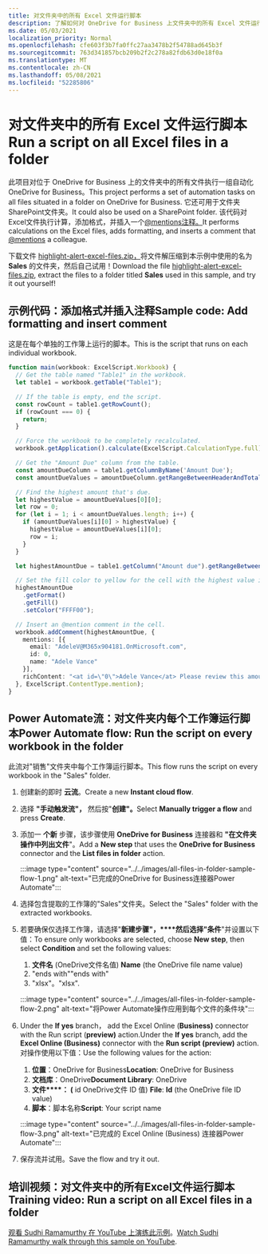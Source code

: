 ```yaml
---
title: 对文件夹中的所有 Excel 文件运行脚本
description: 了解如何对 OneDrive for Business 上文件夹中的所有 Excel 文件运行OneDrive for Business。
ms.date: 05/03/2021
localization_priority: Normal
ms.openlocfilehash: cfe603f3b7fa0ffc27aa3478b2f54788ad645b3f
ms.sourcegitcommit: 763d341857bcb209b2f2c278a82fdb63d0e18f0a
ms.translationtype: MT
ms.contentlocale: zh-CN
ms.lasthandoff: 05/08/2021
ms.locfileid: "52285806"
---
```

# <a name="run-a-script-on-all-excel-files-in-a-folder"></a><span data-ttu-id="7a989-103">对文件夹中的所有 Excel 文件运行脚本</span><span class="sxs-lookup"><span data-stu-id="7a989-103">Run a script on all Excel files in a folder</span></span>

<span data-ttu-id="7a989-104">此项目对位于 OneDrive for Business 上的文件夹中的所有文件执行一组自动化OneDrive for Business。</span><span class="sxs-lookup"><span data-stu-id="7a989-104">This project performs a set of automation tasks on all files situated in a folder on OneDrive for Business.</span></span> <span data-ttu-id="7a989-105">它还可用于文件夹SharePoint文件夹。</span><span class="sxs-lookup"><span data-stu-id="7a989-105">It could also be used on a SharePoint folder.</span></span>
<span data-ttu-id="7a989-106">该代码对Excel文件执行计算，添加格式，并插入一个[@mentions注释。](https://support.microsoft.com/office/90701709-5dc1-41c7-aa48-b01d4a46e8c7)</span><span class="sxs-lookup"><span data-stu-id="7a989-106">It performs calculations on the Excel files, adds formatting, and inserts a comment that [@mentions](https://support.microsoft.com/office/90701709-5dc1-41c7-aa48-b01d4a46e8c7) a colleague.</span></span>

<span data-ttu-id="7a989-107">下载文件 <a href="https://github.com/OfficeDev/office-scripts-docs/blob/master/docs/resources/samples/highlight-alert-excel-files.zip?raw=true">highlight-alert-excel-files.zip，</a>将文件解压缩到本示例中使用的名为 **Sales** 的文件夹，然后自己试用！</span><span class="sxs-lookup"><span data-stu-id="7a989-107">Download the file <a href="https://github.com/OfficeDev/office-scripts-docs/blob/master/docs/resources/samples/highlight-alert-excel-files.zip?raw=true">highlight-alert-excel-files.zip</a>, extract the files to a folder titled **Sales** used in this sample, and try it out yourself!</span></span>

## <a name="sample-code-add-formatting-and-insert-comment"></a><span data-ttu-id="7a989-108">示例代码：添加格式并插入注释</span><span class="sxs-lookup"><span data-stu-id="7a989-108">Sample code: Add formatting and insert comment</span></span>

<span data-ttu-id="7a989-109">这是在每个单独的工作簿上运行的脚本。</span><span class="sxs-lookup"><span data-stu-id="7a989-109">This is the script that runs on each individual workbook.</span></span>

```TypeScript
function main(workbook: ExcelScript.Workbook) {
  // Get the table named "Table1" in the workbook.
  let table1 = workbook.getTable("Table1");

  // If the table is empty, end the script.
  const rowCount = table1.getRowCount();
  if (rowCount === 0) {
    return;
  }

  // Force the workbook to be completely recalculated.
  workbook.getApplication().calculate(ExcelScript.CalculationType.full);

  // Get the "Amount Due" column from the table.
  const amountDueColumn = table1.getColumnByName('Amount Due');
  const amountDueValues = amountDueColumn.getRangeBetweenHeaderAndTotal().getValues();

  // Find the highest amount that's due.
  let highestValue = amountDueValues[0][0];
  let row = 0;
  for (let i = 1; i < amountDueValues.length; i++) {
    if (amountDueValues[i][0] > highestValue) {
      highestValue = amountDueValues[i][0];
      row = i;
    }
  }

  let highestAmountDue = table1.getColumn("Amount due").getRangeBetweenHeaderAndTotal().getRow(row);

  // Set the fill color to yellow for the cell with the highest value in the "Amount Due" column.
  highestAmountDue
    .getFormat()
    .getFill()
    .setColor("FFFF00");

  // Insert an @mention comment in the cell.
  workbook.addComment(highestAmountDue, {
    mentions: [{
      email: "AdeleV@M365x904181.OnMicrosoft.com",
      id: 0,
      name: "Adele Vance"
    }],
    richContent: "<at id=\"0\">Adele Vance</at> Please review this amount"
  }, ExcelScript.ContentType.mention);
}
```

## <a name="power-automate-flow-run-the-script-on-every-workbook-in-the-folder"></a><span data-ttu-id="7a989-110">Power Automate流：对文件夹内每个工作簿运行脚本</span><span class="sxs-lookup"><span data-stu-id="7a989-110">Power Automate flow: Run the script on every workbook in the folder</span></span>

<span data-ttu-id="7a989-111">此流对"销售"文件夹中每个工作簿运行脚本。</span><span class="sxs-lookup"><span data-stu-id="7a989-111">This flow runs the script on every workbook in the "Sales" folder.</span></span>

1. <span data-ttu-id="7a989-112">创建新的即时 **云流**。</span><span class="sxs-lookup"><span data-stu-id="7a989-112">Create a new **Instant cloud flow**.</span></span>
1. <span data-ttu-id="7a989-113">选择 **"手动触发流"，** 然后按"**创建"。**</span><span class="sxs-lookup"><span data-stu-id="7a989-113">Select **Manually trigger a flow** and press **Create**.</span></span>
1. <span data-ttu-id="7a989-114">添加一 **个新** 步骤，该步骤使用 **OneDrive for Business** 连接器和 **"在文件夹操作中列出文件**"。</span><span class="sxs-lookup"><span data-stu-id="7a989-114">Add a **New step** that uses the **OneDrive for Business** connector and the **List files in folder** action.</span></span>

    :::image type="content" source="../../images/all-files-in-folder-sample-flow-1.png" alt-text="已完成的OneDrive for Business连接器Power Automate":::
1. <span data-ttu-id="7a989-116">选择包含提取的工作簿的"Sales"文件夹。</span><span class="sxs-lookup"><span data-stu-id="7a989-116">Select the "Sales" folder with the extracted workbooks.</span></span>
1. <span data-ttu-id="7a989-117">若要确保仅选择工作簿，请选择"**新建步骤"，\*\*\*\*然后选择"条件**"并设置以下值：</span><span class="sxs-lookup"><span data-stu-id="7a989-117">To ensure only workbooks are selected, choose **New step**, then select **Condition** and set the following values:</span></span>
    1. <span data-ttu-id="7a989-118">**文件名** (OneDrive文件名值) </span><span class="sxs-lookup"><span data-stu-id="7a989-118">**Name** (the OneDrive file name value)</span></span>
    1. <span data-ttu-id="7a989-119">"ends with"</span><span class="sxs-lookup"><span data-stu-id="7a989-119">"ends with"</span></span>
    1. <span data-ttu-id="7a989-120">"xlsx"。</span><span class="sxs-lookup"><span data-stu-id="7a989-120">"xlsx".</span></span>

    :::image type="content" source="../../images/all-files-in-folder-sample-flow-2.png" alt-text="将Power Automate操作应用到每个文件的条件块":::
1. <span data-ttu-id="7a989-122">Under the **If yes** branch， add the Excel Online (**Business)** connector with the Run script (**preview)** action.</span><span class="sxs-lookup"><span data-stu-id="7a989-122">Under the **If yes** branch, add the **Excel Online (Business)** connector with the **Run script (preview)** action.</span></span> <span data-ttu-id="7a989-123">对操作使用以下值：</span><span class="sxs-lookup"><span data-stu-id="7a989-123">Use the following values for the action:</span></span>
    1. <span data-ttu-id="7a989-124">**位置**：OneDrive for Business</span><span class="sxs-lookup"><span data-stu-id="7a989-124">**Location**: OneDrive for Business</span></span>
    1. <span data-ttu-id="7a989-125">**文档库**：OneDrive</span><span class="sxs-lookup"><span data-stu-id="7a989-125">**Document Library**: OneDrive</span></span>
    1. <span data-ttu-id="7a989-126">**文件\*\*\*\*： (** id OneDrive文件 ID 值) </span><span class="sxs-lookup"><span data-stu-id="7a989-126">**File**: **Id** (the OneDrive file ID value)</span></span>
    1. <span data-ttu-id="7a989-127">**脚本**：脚本名称</span><span class="sxs-lookup"><span data-stu-id="7a989-127">**Script**: Your script name</span></span>

    :::image type="content" source="../../images/all-files-in-folder-sample-flow-3.png" alt-text="已完成的 Excel Online (Business) 连接器Power Automate":::
1. <span data-ttu-id="7a989-129">保存流并试用。</span><span class="sxs-lookup"><span data-stu-id="7a989-129">Save the flow and try it out.</span></span>

## <a name="training-video-run-a-script-on-all-excel-files-in-a-folder"></a><span data-ttu-id="7a989-130">培训视频：对文件夹中的所有Excel文件运行脚本</span><span class="sxs-lookup"><span data-stu-id="7a989-130">Training video: Run a script on all Excel files in a folder</span></span>

<span data-ttu-id="7a989-131">[观看 Sudhi Ramamurthy 在 YouTube 上演练此示例](https://youtu.be/xMg711o7k6w)。</span><span class="sxs-lookup"><span data-stu-id="7a989-131">[Watch Sudhi Ramamurthy walk through this sample on YouTube](https://youtu.be/xMg711o7k6w).</span></span>
